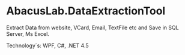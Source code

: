 AbacusLab.DataExtractionTool
============================

Extract Data from website, VCard, Email, TextFile etc and Save in SQL
Server, Ms Excel.

Technology`s: WPF, C#, .NET 4.5
